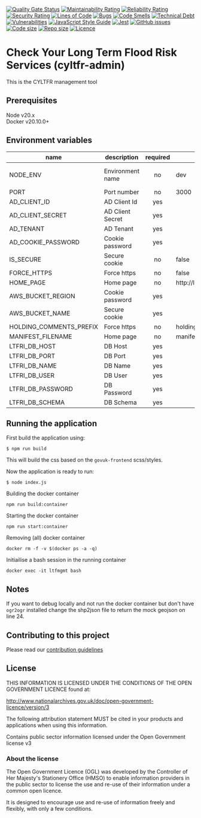 [![Quality Gate Status](https://sonarcloud.io/api/project_badges/measure?project=DEFRA_cyltfr-admin&metric=alert_status)](https://sonarcloud.io/dashboard?id=DEFRA_cyltfr-admin)
[![Maintainability Rating](https://sonarcloud.io/api/project_badges/measure?project=DEFRA_cyltfr-admin&metric=sqale_rating)](https://sonarcloud.io/dashboard?id=DEFRA_cyltfr-admin)
[![Reliability Rating](https://sonarcloud.io/api/project_badges/measure?project=DEFRA_cyltfr-admin&metric=reliability_rating)](https://sonarcloud.io/dashboard?id=DEFRA_cyltfr-admin)
[![Security Rating](https://sonarcloud.io/api/project_badges/measure?project=DEFRA_cyltfr-admin&metric=security_rating)](https://sonarcloud.io/dashboard?id=DEFRA_cyltfr-admin)
[![Lines of Code](https://sonarcloud.io/api/project_badges/measure?project=DEFRA_cyltfr-admin&metric=ncloc)](https://sonarcloud.io/dashboard?id=DEFRA_cyltfr-admin)
[![Bugs](https://sonarcloud.io/api/project_badges/measure?project=DEFRA_cyltfr-admin&metric=bugs)](https://sonarcloud.io/dashboard?id=DEFRA_cyltfr-admin)
[![Code Smells](https://sonarcloud.io/api/project_badges/measure?project=DEFRA_cyltfr-admin&metric=code_smells)](https://sonarcloud.io/dashboard?id=DEFRA_cyltfr-admin)
[![Technical Debt](https://sonarcloud.io/api/project_badges/measure?project=DEFRA_cyltfr-admin&metric=sqale_index)](https://sonarcloud.io/dashboard?id=DEFRA_cyltfr-admin)
[![Vulnerabilities](https://sonarcloud.io/api/project_badges/measure?project=DEFRA_cyltfr-admin&metric=vulnerabilities)](https://sonarcloud.io/dashboard?id=DEFRA_cyltfr-admin)
[![JavaScript Style Guide](https://img.shields.io/badge/code_style-standard-brightgreen.svg)](https://standardjs.com)
[![Jest](https://img.shields.io/badge/tested_with-jest-99424f.svg)](https://github.com/facebook/jest)
[![GitHub issues](https://img.shields.io/github/issues/DEFRA/cyltfr-admin.svg)](https://github.com/DEFRA/cyltfr-admin/issues/)
[![Code size](https://img.shields.io/github/languages/code-size/DEFRA/cyltfr-admin.svg)]()
[![Repo size](https://img.shields.io/github/repo-size/DEFRA/cyltfr-admin.svg)]()
[![Licence](https://img.shields.io/badge/licence-OGLv3-blue.svg)](http://www.nationalarchives.gov.uk/doc/open-government-licence/version/3)

# Check Your Long Term Flood Risk Services (cyltfr-admin)
This is the CYLTFR management tool

## Prerequisites
Node v20.x  
Docker v20.10.0+

## Environment variables

| name                    | description      | required |        default        |       valid        | notes |
|-------------------------|------------------|:--------:|-----------------------|:------------------:|-------|
| NODE_ENV                | Environment name |    no    | dev                   | dev,test,prod-green,prod-blue    |       |
| PORT                    | Port number      |    no    | 3000                  |                    |       |
| AD_CLIENT_ID            | AD Client Id     |    yes   |                       |                    |       |
| AD_CLIENT_SECRET        | AD Client Secret |    yes   |                       |                    |       |
| AD_TENANT               | AD Tenant        |    yes   |                       |                    |       |
| AD_COOKIE_PASSWORD      | Cookie password  |    yes   |                       |                    |       |
| IS_SECURE               | Secure cookie    |    no    | false                 |                    |       |
| FORCE_HTTPS             | Force https      |    no    | false                 |                    |       |
| HOME_PAGE               | Home page        |    no    | http://localhost:3000 |                    |       |
| AWS_BUCKET_REGION       | Cookie password  |    yes   |                       |                    |       |
| AWS_BUCKET_NAME         | Secure cookie    |    yes   |                       |                    |       |
| HOLDING_COMMENTS_PREFIX | Force https      |    no    | holding-comments      |                    |       |
| MANIFEST_FILENAME       | Home page        |    no    | manifest.json         |                    |       |
| LTFRI_DB_HOST           | DB Host          |    yes   |                       |                    |       |
| LTFRI_DB_PORT           | DB Port          |    yes   |                       |                    |       |
| LTFRI_DB_NAME           | DB Name          |    yes   |                       |                    |       |
| LTFRI_DB_USER           | DB User          |    yes   |                       |                    |       |
| LTFRI_DB_PASSWORD       | DB Password      |    yes   |                       |                    |       |
| LTFRI_DB_SCHEMA         | DB Schema        |    yes   |                       |                    |       |

## Running the application

First build the application using:

`$ npm run build`

This will build the css based on the `govuk-frontend` scss/styles.

Now the application is ready to run:

`$ node index.js`

Building the docker container

`npm run build:container`

Starting the docker container

`npm run start:container`

Removing (all) docker container

`docker rm -f -v $(docker ps -a -q)`

Initiailise a bash session in the running container

`docker exec -it ltfmgmt bash`


Notes
-----

If you want to debug locally and not run the docker container but don't have `ogr2ogr` installed
change the shp2json file to return the mock geojson on line 24.

## Contributing to this project
Please read our [contribution guidelines](https://github.com/DEFRA/cyltfr-admin/blob/develop/CONTRIBUTING.md)

## License
THIS INFORMATION IS LICENSED UNDER THE CONDITIONS OF THE OPEN GOVERNMENT LICENCE found at:

http://www.nationalarchives.gov.uk/doc/open-government-licence/version/3

The following attribution statement MUST be cited in your products and applications when using this information.

Contains public sector information licensed under the Open Government license v3

### About the license
The Open Government Licence (OGL) was developed by the Controller of Her Majesty's Stationery Office (HMSO) to enable information providers in the public sector to license the use and re-use of their information under a common open licence.

It is designed to encourage use and re-use of information freely and flexibly, with only a few conditions.